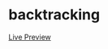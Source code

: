 # backtracking

<a href="http://ajay-dhangar.github.io/backtracking/" target="_blank">Live Preview</a>

